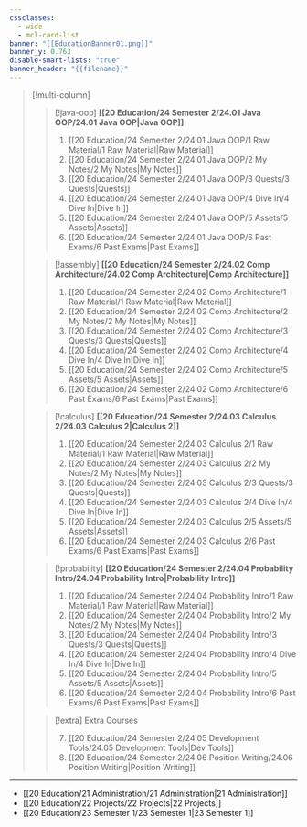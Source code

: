 ```yaml
---
cssclasses:
  - wide
  - mcl-card-list
banner: "[[EducationBanner01.png]]"
banner_y: 0.763
disable-smart-lists: "true"
banner_header: "{{filename}}"
---
```


> [!multi-column]
>
> > [!java-oop] **[[20 Education/24 Semester 2/24.01 Java OOP/24.01 Java OOP|Java OOP]]**
> >
> > 1. [[20 Education/24 Semester 2/24.01 Java OOP/1 Raw Material/1 Raw Material|Raw Material]]
> > 2. [[20 Education/24 Semester 2/24.01 Java OOP/2 My Notes/2 My Notes|My Notes]]
> > 3. [[20 Education/24 Semester 2/24.01 Java OOP/3 Quests/3 Quests|Quests]]
> > 4. [[20 Education/24 Semester 2/24.01 Java OOP/4 Dive In/4 Dive In|Dive In]]
> > 5. [[20 Education/24 Semester 2/24.01 Java OOP/5 Assets/5 Assets|Assets]]
> > 6. [[20 Education/24 Semester 2/24.01 Java OOP/6 Past Exams/6 Past Exams|Past Exams]]
>
>
> > [!assembly] **[[20 Education/24 Semester 2/24.02 Comp Architecture/24.02 Comp Architecture|Comp Architecture]]**
> >
> > 1. [[20 Education/24 Semester 2/24.02 Comp Architecture/1 Raw Material/1 Raw Material|Raw Material]]
> > 2. [[20 Education/24 Semester 2/24.02 Comp Architecture/2 My Notes/2 My Notes|My Notes]]
> > 3. [[20 Education/24 Semester 2/24.02 Comp Architecture/3 Quests/3 Quests|Quests]]
> > 4. [[20 Education/24 Semester 2/24.02 Comp Architecture/4 Dive In/4 Dive In|Dive In]]
> > 5. [[20 Education/24 Semester 2/24.02 Comp Architecture/5 Assets/5 Assets|Assets]]
> > 6. [[20 Education/24 Semester 2/24.02 Comp Architecture/6 Past Exams/6 Past Exams|Past Exams]]
>
>
> > [!calculus] **[[20 Education/24 Semester 2/24.03 Calculus 2/24.03 Calculus 2|Calculus 2]]**
> >
> > 1. [[20 Education/24 Semester 2/24.03 Calculus 2/1 Raw Material/1 Raw Material|Raw Material]]
> > 2. [[20 Education/24 Semester 2/24.03 Calculus 2/2 My Notes/2 My Notes|My Notes]]
> > 3. [[20 Education/24 Semester 2/24.03 Calculus 2/3 Quests/3 Quests|Quests]]
> > 4. [[20 Education/24 Semester 2/24.03 Calculus 2/4 Dive In/4 Dive In|Dive In]]
> > 5. [[20 Education/24 Semester 2/24.03 Calculus 2/5 Assets/5 Assets|Assets]]
> > 6. [[20 Education/24 Semester 2/24.03 Calculus 2/6 Past Exams/6 Past Exams|Past Exams]]
>
>
> > [!probability] **[[20 Education/24 Semester 2/24.04 Probability Intro/24.04 Probability Intro|Probability Intro]]**
> >
> > 1. [[20 Education/24 Semester 2/24.04 Probability Intro/1 Raw Material/1 Raw Material|Raw Material]]
> > 2. [[20 Education/24 Semester 2/24.04 Probability Intro/2 My Notes/2 My Notes|My Notes]]
> > 3. [[20 Education/24 Semester 2/24.04 Probability Intro/3 Quests/3 Quests|Quests]]
> > 4. [[20 Education/24 Semester 2/24.04 Probability Intro/4 Dive In/4 Dive In|Dive In]]
> > 5. [[20 Education/24 Semester 2/24.04 Probability Intro/5 Assets/5 Assets|Assets]]
> > 6. [[20 Education/24 Semester 2/24.04 Probability Intro/6 Past Exams/6 Past Exams|Past Exams]]
> 
> > [!extra] Extra Courses
>>
> > 7. [[20 Education/24 Semester 2/24.05 Development Tools/24.05 Development Tools|Dev Tools]]
> > 8. [[20 Education/24 Semester 2/24.06 Position Writing/24.06 Position Writing|Position Writing]]

---
- [[20 Education/21 Administration/21 Administration|21 Administration]]
- [[20 Education/22 Projects/22 Projects|22 Projects]] 
- [[20 Education/23 Semester 1/23 Semester 1|23 Semester 1]]